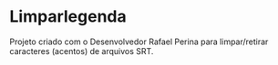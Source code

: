 # Limparlegenda
 Projeto criado com o Desenvolvedor Rafael Perina para limpar/retirar caracteres (acentos) de arquivos SRT.
